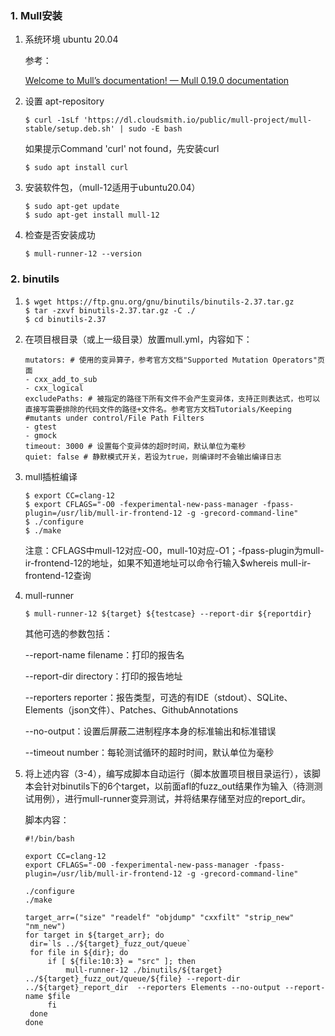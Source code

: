 ### 1. Mull安装

1. 系统环境 ubuntu 20.04

   参考：

   [Welcome to Mull’s documentation! — Mull 0.19.0 documentation](https://mull.readthedocs.io/en/0.19.0/)

2. 设置 apt-repository

   ```
   $ curl -1sLf 'https://dl.cloudsmith.io/public/mull-project/mull-stable/setup.deb.sh' | sudo -E bash
   ```

   如果提示Command 'curl' not found，先安装curl

   ```
   $ sudo apt install curl
   ```

3. 安装软件包，（mull-12适用于ubuntu20.04）

   ```
   $ sudo apt-get update
   $ sudo apt-get install mull-12
   ```

4. 检查是否安装成功

   ```
   $ mull-runner-12 --version
   ```


### 2. binutils

1. ```
   $ wget https://ftp.gnu.org/gnu/binutils/binutils-2.37.tar.gz
   $ tar -zxvf binutils-2.37.tar.gz -C ./
   $ cd binutils-2.37
   ```

2. 在项目根目录（或上一级目录）放置mull.yml，内容如下：

   ```
   mutators: # 使用的变异算子，参考官方文档"Supported Mutation Operators"页面
   - cxx_add_to_sub
   - cxx_logical
   excludePaths: # 被指定的路径下所有文件不会产生变异体，支持正则表达式，也可以直接写需要排除的代码文件的路径+文件名。参考官方文档Tutorials/Keeping #mutants under control/File Path Filters
   - gtest
   - gmock
   timeout: 3000 # 设置每个变异体的超时时间，默认单位为毫秒 
   quiet: false # 静默模式开关，若设为true，则编译时不会输出编译日志
   ```

3. mull插桩编译

   ```
   $ export CC=clang-12
   $ export CFLAGS="-O0 -fexperimental-new-pass-manager -fpass-plugin=/usr/lib/mull-ir-frontend-12 -g -grecord-command-line"
   $ ./configure
   $ ./make
   ```

   注意：CFLAGS中mull-12对应-O0，mull-10对应-O1；-fpass-plugin为mull-ir-frontend-12的地址，如果不知道地址可以命令行输入$whereis mull-ir-frontend-12查询

4. mull-runner

   ```
   $ mull-runner-12 ${target} ${testcase} --report-dir ${reportdir}
   ```

   其他可选的参数包括：

   --report-name filename：打印的报告名

   --report-dir directory：打印的报告地址

   --reporters reporter：报告类型，可选的有IDE（stdout）、SQLite、Elements（json文件）、Patches、GithubAnnotations

   --no-output：设置后屏蔽二进制程序本身的标准输出和标准错误

   --timeout number：每轮测试循环的超时时间，默认单位为毫秒

5. 将上述内容（3-4），编写成脚本自动运行（脚本放置项目根目录运行），该脚本会针对binutils下的6个target，以前面afl的fuzz_out结果作为输入（待测测试用例），进行mull-runner变异测试，并将结果存储至对应的report_dir。

   脚本内容：

   ```
   #!/bin/bash
   
   export CC=clang-12
   export CFLAGS="-O0 -fexperimental-new-pass-manager -fpass-plugin=/usr/lib/mull-ir-frontend-12 -g -grecord-command-line"
   
   ./configure
   ./make
   
   target_arr=("size" "readelf" "objdump" "cxxfilt" "strip_new" "nm_new")​
   for target in ${target_arr}; do
   	dir=`ls ../${target}_fuzz_out/queue`
   	for file in ${dir}; do
   		if [ ${file:10:3} = "src" ]; then
   			mull-runner-12 ./binutils/${target} ../${target}_fuzz_out/queue/${file} --report-dir ../${target}_report_dir  --reporters Elements --no-output --report-name $file
   		fi
   	done
   done
   
   
   ```
   
